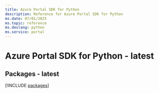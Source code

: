 ```yaml
---
title: Azure Portal SDK for Python
description: Reference for Azure Portal SDK for Python
ms.date: 07/01/2025
ms.topic: reference
ms.devlang: python
ms.service: portal
---
```

# Azure Portal SDK for Python - latest
## Packages - latest
[!INCLUDE [packages](portal-index.md)]